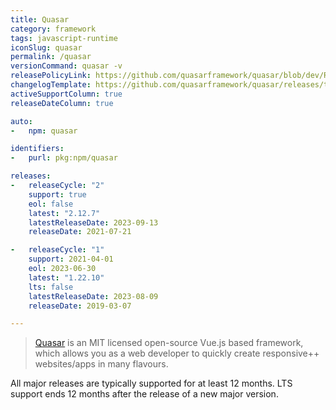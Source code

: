 ```yaml
---
title: Quasar
category: framework
tags: javascript-runtime
iconSlug: quasar
permalink: /quasar
versionCommand: quasar -v
releasePolicyLink: https://github.com/quasarframework/quasar/blob/dev/ROADMAP.md#support-policy-and-schedule
changelogTemplate: https://github.com/quasarframework/quasar/releases/tag/quasar-v__LATEST__
activeSupportColumn: true
releaseDateColumn: true

auto:
-   npm: quasar

identifiers:
-   purl: pkg:npm/quasar

releases:
-   releaseCycle: "2"
    support: true
    eol: false
    latest: "2.12.7"
    latestReleaseDate: 2023-09-13
    releaseDate: 2021-07-21

-   releaseCycle: "1"
    support: 2021-04-01
    eol: 2023-06-30
    latest: "1.22.10"
    lts: false
    latestReleaseDate: 2023-08-09
    releaseDate: 2019-03-07

---
```


> [Quasar](https://quasar.dev/)  is an MIT licensed open-source Vue.js based framework, which allows you as a web developer to quickly create responsive++ websites/apps in many flavours.

All major releases are typically supported for at least 12 months. LTS support ends 12 months after the release of a new major version.
